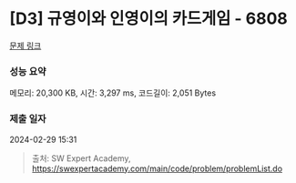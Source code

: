 # [D3] 규영이와 인영이의 카드게임 - 6808 

[문제 링크](https://swexpertacademy.com/main/code/problem/problemDetail.do?contestProbId=AWgv9va6HnkDFAW0) 

### 성능 요약

메모리: 20,300 KB, 시간: 3,297 ms, 코드길이: 2,051 Bytes

### 제출 일자

2024-02-29 15:31



> 출처: SW Expert Academy, https://swexpertacademy.com/main/code/problem/problemList.do